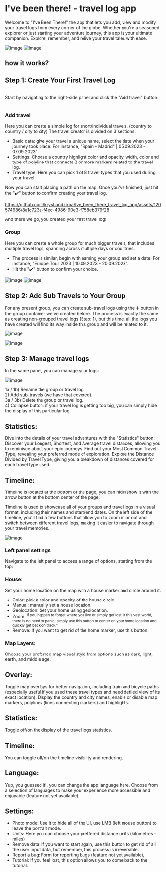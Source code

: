 # I've been there! - travel log app

Welcome to "I've Been There!" the app that lets you add, view and modify your travel logs from every corner of the globe.
Whether you're a seasoned explorer or just starting your adventure journey, this app is your ultimate companion. Explore, remember, and relive your travel tales with ease.

![image](https://github.com/krystiandzirba/Ive_been_there_travel_log_app/assets/120574986/ade59654-2f9e-4bc8-8532-508bb059b724)
![image](https://github.com/krystiandzirba/Ive_been_there_travel_log_app/assets/120574986/27df7200-b80a-424f-aa5b-8a9f524958b6)

## how it works? 

## **Step 1: Create Your First Travel Log**


<br>
Start by navigating to the right-side panel and click the "Add travel" button: 
<br>
<br>

### Add travel <br>

Here you can create a simple log for short/individual travels. (country to country / city to city)
The travel creator is divided on 3 sections:
- Basic data: give your travel a unique name, select the date when your journey took place. For instance, "Spain - Madrid" | 05.09.2023 - 07.09.2023".
- Settings: Choose a country highlight color and opacity, width, color and type of polyline that connects 2 or more markers related to the travel log.
- Travel type: Here you can pick 1 of 8 travel types that you used during your travel.

Now you can start placing a path on the map.
Once you've finished, just hit the "✔️" button to confirm creating your travel log.



https://github.com/krystiandzirba/Ive_been_there_travel_log_app/assets/120574986/8a1c723a-f4ec-4986-90e3-f758eb379f28


And there we go, you created your first travel log!

### Group <br>

Here you can create a whole group for much bigger travels, that includes multiple travel logs, spanning across multiple days or countries.
- The process is similar, begin with naming your group and set a date. For instance, "Europe Tour 2023 | 10.09.2023 - 20.09.2023". <br />
- Hit the "✔️" button to confirm your choice.

![image](https://github.com/krystiandzirba/Ive_been_there_travel_log_app/assets/120574986/fd9b1bc5-b325-4e97-8479-8b438724fcd9)
![image](https://github.com/krystiandzirba/Ive_been_there_travel_log_app/assets/120574986/dbedbfcd-0373-4eca-85df-526ca5d4976f)

## **Step 2: Add Sub Travels to Your Group**

For any present group, you can create sub-travel logs using the ➕ button in the group container we've created before.
The process is exactly the same as creating non-grouped travel logs (Step: 1), but this time, all the logs you have created will find its way inside this group and will be related to it.

![image](https://github.com/krystiandzirba/Ive_been_there_travel_log_app/assets/120574986/63b7c798-800b-49fd-b660-77d5f2759e49)

![image](https://github.com/krystiandzirba/Ive_been_there_travel_log_app/assets/120574986/f25ea11c-850a-4d4b-90cd-0e4609eaa27d)

## **Step 3: Manage travel logs**

In the same panel, you can manage your logs:

![image](https://github.com/krystiandzirba/Ive_been_there_travel_log_app/assets/120574986/a131a4e2-8407-46db-b6d5-72ad9c198c76)

1a / 1b) Rename the group or travel log. <br>
2) Add sub-travels (we have that covered). <br>
3a / 3b) Delete the group or travel log. <br>
4) Collapse button: if your travel log is getting too big, you can simply hide the display of this particular log. <br>

## Statistics:

Dive into the details of your travel adventures with the "Statistics" button:
Discover your Longest, Shortest, and Average travel distances, allowing you to reminisce about your epic journeys.
Find out your Most Common Travel Type, revealing your preferred mode of exploration.
Explore the Distance Divided by Travel Type, giving you a breakdown of distances covered for each travel type used.

## Timeline:
Timeline is located at the bottom of the page, you can hide/show it with the arrow button at the bottom center of the page.

Timeline is used to showcase all of your groups and travel logs in a visual format, including their names and start/end dates.
On the left side of the timeline, you'll find a few buttons that allow you to zoom in or out and switch between different travel logs, making it easier to navigate through your travel memories.

![image](https://github.com/krystiandzirba/Ive_been_there_travel_log_app/assets/120574986/bde99db2-4c2c-4b53-80ee-fa2870479e57)

### **Left panel settings** 
Navigate to the left panel to access a range of options, starting from the top:

### House:
 Set your home location on the map with a house marker and circle around it. <br>
 
 - Color: pick a color and opacity of the house circle.
 - Manual: manually set a house location.
 - Geolocation: Set your home using geolocation.
 - Zoom: <sup>If you happen to forget where you live or simply get lost in this vast world, there is no need to panic, simply use this button to center on your home location and quickly get back on track."</sup>
 - Remove: If you want to get rid of the home marker, use this button.

### Map Layers:
Choose your preferred map visual style from options such as dark, light, earth, and middle age.

## Overlay:
Toggle map overlays for better navigation, including train and bicycle paths (especially useful if you used these travel types and need detiled view of its exact location).
Display the country and city names, enable or disable map markers, polylines (lines connecting markers) and highlights.

## Statistics:
Toggle off/on the display of the travel logs statistics.

## Timeline:
You can toggle off/on the timeline visibility and rendering.

## Language:
Yup, you guessed it!, you can change the app language here. Choose from a selection of languages to make your experience more accessible and enjoyable (feature not yet available).

## Settings:
- Photo mode: Use it to hide all of the UI, use LMB (left mouse button) to leave the portrait mode.
- Units: Here you can choose your preffered distance units (kilometres - miles)
- Remove data: If you want to start again, use this button to get rid of all the user input data, but remember, this process is irreversible.
- Report a bug: Form for reporting bugs (feature not yet available),
- Tutorial: If you feel lost, this option allows you to come back to the tutorial.
